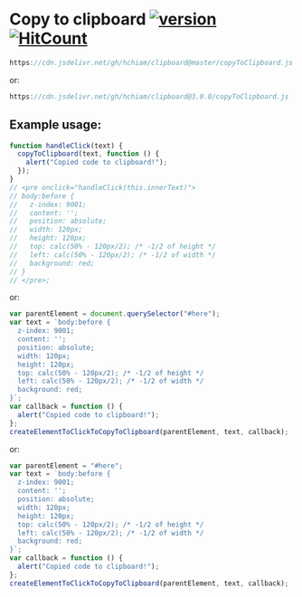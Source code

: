 # Copy to clipboard [![version](https://img.shields.io/github/release/hchiam/clipboard?style=flat-square)](https://github.com/hchiam/clipboard/releases) [![HitCount](http://hits.dwyl.com/hchiam/clipboard.svg)](http://hits.dwyl.com/hchiam/clipboard)

```js
https://cdn.jsdelivr.net/gh/hchiam/clipboard@master/copyToClipboard.js
```

or:

```js
https://cdn.jsdelivr.net/gh/hchiam/clipboard@3.0.0/copyToClipboard.js
```

## Example usage:

```js
function handleClick(text) {
  copyToClipboard(text, function () {
    alert("Copied code to clipboard!");
  });
}
// <pre onclick="handleClick(this.innerText)">
// body:before {
//   z-index: 9001;
//   content: '';
//   position: absolute;
//   width: 120px;
//   height: 120px;
//   top: calc(50% - 120px/2); /* -1/2 of height */
//   left: calc(50% - 120px/2); /* -1/2 of width */
//   background: red;
// }
// </pre>;
```

or:

```js
var parentElement = document.querySelector("#here");
var text = `body:before {
  z-index: 9001;
  content: '';
  position: absolute;
  width: 120px;
  height: 120px;
  top: calc(50% - 120px/2); /* -1/2 of height */
  left: calc(50% - 120px/2); /* -1/2 of width */
  background: red;
}`;
var callback = function () {
  alert("Copied code to clipboard!");
};
createElementToClickToCopyToClipboard(parentElement, text, callback);
```

or:

```js
var parentElement = "#here";
var text = `body:before {
  z-index: 9001;
  content: '';
  position: absolute;
  width: 120px;
  height: 120px;
  top: calc(50% - 120px/2); /* -1/2 of height */
  left: calc(50% - 120px/2); /* -1/2 of width */
  background: red;
}`;
var callback = function () {
  alert("Copied code to clipboard!");
};
createElementToClickToCopyToClipboard(parentElement, text, callback);
```

